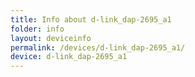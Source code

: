 ```yaml
---
title: Info about d-link_dap-2695_a1
folder: info
layout: deviceinfo
permalink: /devices/d-link_dap-2695_a1/
device: d-link_dap-2695_a1
---
```

